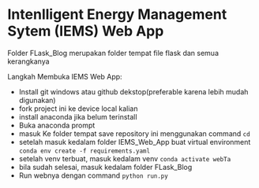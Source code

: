 # Intenlligent Energy Management Sytem (IEMS) Web App

Folder FLask_Blog merupakan folder tempat file flask dan semua kerangkanya<br>

Langkah Membuka IEMS Web App:
- Install git windows atau github dekstop(preferable karena lebih mudah digunakan)
- fork project ini ke device local kalian
- install anaconda jika belum terinstall
- Buka anaconda prompt
- masuk Ke folder tempat save repository ini menggunakan command ```cd```
- setelah masuk kedalam folder IEMS_Web_App  buat virtual environment ```conda env create -f requirements.yaml```
- setelah venv terbuat, masuk kedalam venv
```conda activate webTa```
- bila sudah selesai, masuk kedalam folder FLask_Blog
- Run webnya dengan command ```python run.py```

